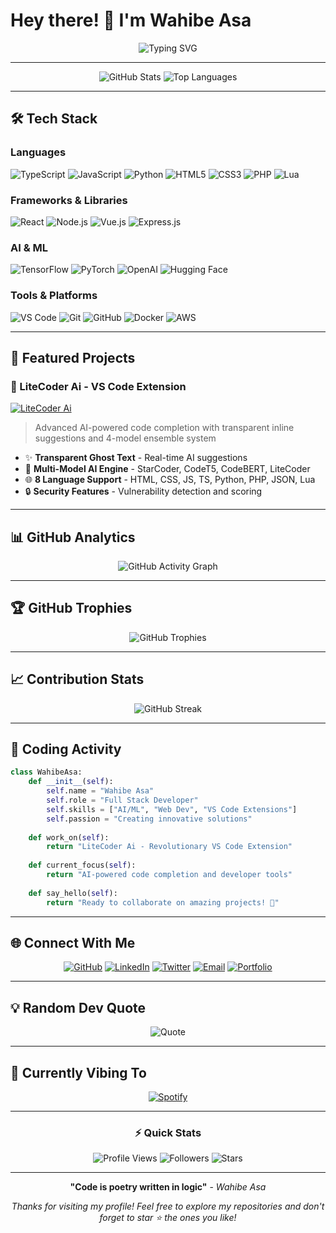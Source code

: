 # Hey there! 👋 I'm Wahibe Asa

<div align="center">
  <img src="https://readme-typing-svg.herokuapp.com?font=Fira+Code&pause=1000&color=00D9FF&center=true&vCenter=true&width=435&lines=Full+Stack+Developer;AI+Enthusiast;VS+Code+Extension+Creator;Open+Source+Contributor" alt="Typing SVG" />
</div>

---

<div align="center">
  <img src="https://github-readme-stats.vercel.app/api?username=LiteCoderAI&show_icons=true&theme=radical&hide_border=true&count_private=true" alt="GitHub Stats" />
  <img src="https://github-readme-stats.vercel.app/api/top-langs/?username=LiteCoderAI&layout=compact&theme=radical&hide_border=true" alt="Top Languages" />
</div>

---

## 🛠️ Tech Stack

### Languages
![TypeScript](https://img.shields.io/badge/TypeScript-007ACC?style=for-the-badge&logo=typescript&logoColor=white)
![JavaScript](https://img.shields.io/badge/JavaScript-F7DF1E?style=for-the-badge&logo=javascript&logoColor=black)
![Python](https://img.shields.io/badge/Python-3776AB?style=for-the-badge&logo=python&logoColor=white)
![HTML5](https://img.shields.io/badge/HTML5-E34F26?style=for-the-badge&logo=html5&logoColor=white)
![CSS3](https://img.shields.io/badge/CSS3-1572B6?style=for-the-badge&logo=css3&logoColor=white)
![PHP](https://img.shields.io/badge/PHP-777BB4?style=for-the-badge&logo=php&logoColor=white)
![Lua](https://img.shields.io/badge/Lua-2C2D72?style=for-the-badge&logo=lua&logoColor=white)

### Frameworks & Libraries
![React](https://img.shields.io/badge/React-20232A?style=for-the-badge&logo=react&logoColor=61DAFB)
![Node.js](https://img.shields.io/badge/Node.js-43853D?style=for-the-badge&logo=node.js&logoColor=white)
![Vue.js](https://img.shields.io/badge/Vue.js-35495E?style=for-the-badge&logo=vue.js&logoColor=4FC08D)
![Express.js](https://img.shields.io/badge/Express.js-404D59?style=for-the-badge)

### AI & ML
![TensorFlow](https://img.shields.io/badge/TensorFlow-FF6F00?style=for-the-badge&logo=tensorflow&logoColor=white)
![PyTorch](https://img.shields.io/badge/PyTorch-EE4C2C?style=for-the-badge&logo=pytorch&logoColor=white)
![OpenAI](https://img.shields.io/badge/OpenAI-412991?style=for-the-badge&logo=openai&logoColor=white)
![Hugging Face](https://img.shields.io/badge/Hugging%20Face-FFD21E?style=for-the-badge&logo=huggingface&logoColor=black)

### Tools & Platforms
![VS Code](https://img.shields.io/badge/VS%20Code-007ACC?style=for-the-badge&logo=visual-studio-code&logoColor=white)
![Git](https://img.shields.io/badge/Git-F05032?style=for-the-badge&logo=git&logoColor=white)
![GitHub](https://img.shields.io/badge/GitHub-100000?style=for-the-badge&logo=github&logoColor=white)
![Docker](https://img.shields.io/badge/Docker-2496ED?style=for-the-badge&logo=docker&logoColor=white)
![AWS](https://img.shields.io/badge/Amazon_AWS-232F3E?style=for-the-badge&logo=amazon-aws&logoColor=white)

---

## 🎯 Featured Projects

### 🌟 LiteCoder Ai - VS Code Extension
[![LiteCoder Ai](https://img.shields.io/badge/LiteCoder%20Ai-1.0.0-blue?style=for-the-badge&logo=visual-studio-code&logoColor=white)](https://github.com/LiteCoderAI/LiteCoder-Ai)

> Advanced AI-powered code completion with transparent inline suggestions and 4-model ensemble system

- ✨ **Transparent Ghost Text** - Real-time AI suggestions
- 🤖 **Multi-Model AI Engine** - StarCoder, CodeT5, CodeBERT, LiteCoder
- 🌐 **8 Language Support** - HTML, CSS, JS, TS, Python, PHP, JSON, Lua
- 🔒 **Security Features** - Vulnerability detection and scoring

---

## 📊 GitHub Analytics

<div align="center">
  <img src="https://github-readme-activity-graph.vercel.app/graph?username=LiteCoderAI&theme=radical&hide_border=true&area=true" alt="GitHub Activity Graph" />
</div>

---

## 🏆 GitHub Trophies

<div align="center">
  <img src="https://github-profile-trophy.vercel.app/?username=LiteCoderAI&theme=radical&no-frame=true&no-bg=false&margin-w=4" alt="GitHub Trophies" />
</div>

---

## 📈 Contribution Stats

<div align="center">
  <img src="https://github-readme-streak-stats.herokuapp.com/?user=LiteCoderAI&theme=radical&hide_border=true" alt="GitHub Streak" />
</div>

---

## 🎨 Coding Activity

```python
class WahibeAsa:
    def __init__(self):
        self.name = "Wahibe Asa"
        self.role = "Full Stack Developer"
        self.skills = ["AI/ML", "Web Dev", "VS Code Extensions"]
        self.passion = "Creating innovative solutions"
    
    def work_on(self):
        return "LiteCoder Ai - Revolutionary VS Code Extension"
    
    def current_focus(self):
        return "AI-powered code completion and developer tools"
    
    def say_hello(self):
        return "Ready to collaborate on amazing projects! 🚀"
```

---

## 🌐 Connect With Me

<div align="center">
  
[![GitHub](https://img.shields.io/badge/GitHub-100000?style=for-the-badge&logo=github&logoColor=white)](https://github.com/LiteCoderAI)
[![LinkedIn](https://img.shields.io/badge/LinkedIn-0077B5?style=for-the-badge&logo=linkedin&logoColor=white)](https://linkedin.com/in/wahibeasa)
[![Twitter](https://img.shields.io/badge/Twitter-1DA1F2?style=for-the-badge&logo=twitter&logoColor=white)](https://twitter.com/wahibeasa)
[![Email](https://img.shields.io/badge/Email-D14836?style=for-the-badge&logo=gmail&logoColor=white)](mailto:asuka.fan.no.1@gmail.com)
[![Portfolio](https://img.shields.io/badge/Portfolio-000000?style=for-the-badge&logo=About.me&logoColor=white)](https://wahibeasa.dev)

</div>

---

## 💡 Random Dev Quote

<div align="center">
  
![Quote](https://quotes-github-readme.vercel.app/api?type=horizontal&theme=radical)

</div>

---

## 🎵 Currently Vibing To

<div align="center">
  
[![Spotify](https://img.shields.io/badge/Spotify-1ED760?style=for-the-badge&logo=spotify&logoColor=white)](https://open.spotify.com/intl-fr/artist/66WC9kHuhAe74oz2AdiI1R?si=fkQ7MBb5RDuNT5ZLzogoyQ)

</div>

---

<div align="center">
  
### ⚡ Quick Stats

![Profile Views](https://komarev.com/ghpvc/?username=LiteCoderAI&color=blueviolet&style=flat-square&label=Profile+Views)
![Followers](https://img.shields.io/github/followers/LiteCoderAI?style=social)
![Stars](https://img.shields.io/github/stars/LiteCoderAI?style=social)

---

**"Code is poetry written in logic"** - *Wahibe Asa*

*Thanks for visiting my profile! Feel free to explore my repositories and don't forget to star ⭐ the ones you like!*

</div>
